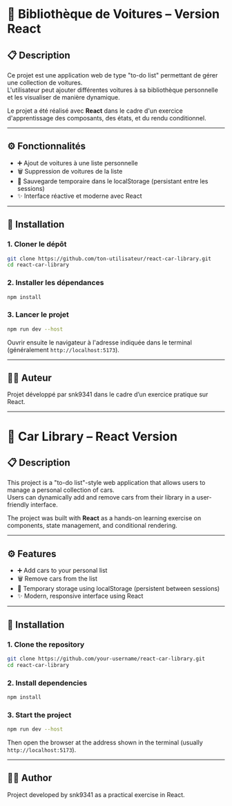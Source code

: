 # 🚗 Bibliothèque de Voitures – Version React

## 📋 Description

Ce projet est une application web de type "to-do list" permettant de gérer une collection de voitures.  
L'utilisateur peut ajouter différentes voitures à sa bibliothèque personnelle et les visualiser de manière dynamique.

Le projet a été réalisé avec **React** dans le cadre d'un exercice d'apprentissage des composants, des états, et du rendu conditionnel.

---

## ⚙️ Fonctionnalités

- ➕ Ajout de voitures à une liste personnelle
- 🗑️ Suppression de voitures de la liste
- 💾 Sauvegarde temporaire dans le localStorage (persistant entre les sessions)
- ✨ Interface réactive et moderne avec React

---

## 🚀 Installation

### 1. Cloner le dépôt

```bash
git clone https://github.com/ton-utilisateur/react-car-library.git
cd react-car-library
```

### 2. Installer les dépendances

```bash
npm install
```

### 3. Lancer le projet

```bash
npm run dev --host
```

Ouvrir ensuite le navigateur à l'adresse indiquée dans le terminal (généralement `http://localhost:5173`).

---

## 🙋‍♂️ Auteur

Projet développé par snk9341 dans le cadre d’un exercice pratique sur React.

----------------------------------------------

# 🚗 Car Library – React Version

## 📋 Description

This project is a "to-do list"-style web application that allows users to manage a personal collection of cars.  
Users can dynamically add and remove cars from their library in a user-friendly interface.

The project was built with **React** as a hands-on learning exercise on components, state management, and conditional rendering.

---

## ⚙️ Features

- ➕ Add cars to your personal list
- 🗑️ Remove cars from the list
- 💾 Temporary storage using localStorage (persistent between sessions)
- ✨ Modern, responsive interface using React

---

## 🚀 Installation

### 1. Clone the repository

```bash
git clone https://github.com/your-username/react-car-library.git
cd react-car-library
```

### 2. Install dependencies

```bash
npm install
```

### 3. Start the project

```bash
npm run dev --host
```

Then open the browser at the address shown in the terminal (usually `http://localhost:5173`).

---

## 🙋‍♂️ Author

Project developed by snk9341 as a practical exercise in React.
